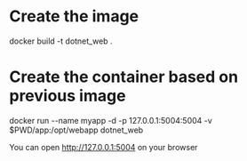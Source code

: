 # Create the image
docker build -t dotnet_web .

# Create the container based on previous image
docker run --name myapp -d -p 127.0.0.1:5004:5004 -v $PWD/app:/opt/webapp dotnet_web

You can open http://127.0.0.1:5004 on your browser
